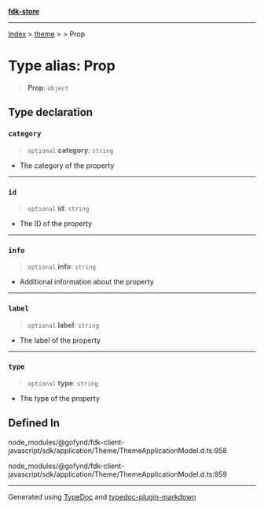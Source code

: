 [**fdk-store**](../../../README.md)
***

[Index](../../../API.md) > [theme](../../README.md) > [<internal>](../README.md) > Prop

# Type alias: Prop

> **Prop**: `object`

## Type declaration

### `category`

> `optional` **category**: `string`

- The category of the property

***

### `id`

> `optional` **id**: `string`

- The ID of the property

***

### `info`

> `optional` **info**: `string`

- Additional information about the property

***

### `label`

> `optional` **label**: `string`

- The label of the property

***

### `type`

> `optional` **type**: `string`

- The type of the property

## Defined In

node\_modules/@gofynd/fdk-client-javascript/sdk/application/Theme/ThemeApplicationModel.d.ts:958

node\_modules/@gofynd/fdk-client-javascript/sdk/application/Theme/ThemeApplicationModel.d.ts:959

***
Generated using [TypeDoc](https://typedoc.org/) and [typedoc-plugin-markdown](https://www.npmjs.com/package/typedoc-plugin-markdown)
